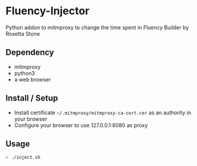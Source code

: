 # Fluency-Injector
Python addon to mitmproxy to change the time spent in Fluency Builder by Rosetta Stone

## Dependency

- mitmproxy
- python3
- a web browser

## Install / Setup

- Install certificate `~/.mitmproxy/mitmproxy-ca-cert.cer` as an authority in your browser
- Configure your browser to use 127.0.0.1:8080 as proxy

## Usage
```sh
> ./inject.sh
```
